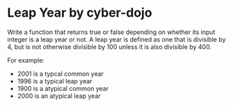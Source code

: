 # Leap Year by cyber-dojo

Write a function that returns true or false depending on whether its input integer is a leap year or not. A leap year is defined as one that is divisible by 4, but is not otherwise divisible by 100 unless it is also divisible by 400. 

For example: 
- 2001 is a typcal common year 
- 1996 is a typical leap year
- 1900 is a atypical common year
- 2000 is an atypical leap year